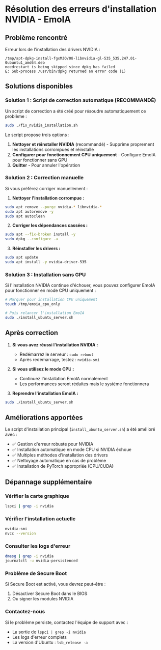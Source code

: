 # Résolution des erreurs d'installation NVIDIA - EmoIA

## Problème rencontré

Erreur lors de l'installation des drivers NVIDIA :
```
/tmp/apt-dpkg-install-fgxMJO/08-libnvidia-gl-535_535.247.01-0ubuntu1_amd64.deb
needrestart is being skipped since dpkg has failed
E: Sub-process /usr/bin/dpkg returned an error code (1)
```

## Solutions disponibles

### Solution 1 : Script de correction automatique (RECOMMANDÉ)

Un script de correction a été créé pour résoudre automatiquement ce problème :

```bash
sudo ./fix_nvidia_installation.sh
```

Le script propose trois options :
1. **Nettoyer et réinstaller NVIDIA** (recommandé) - Supprime proprement les installations corrompues et réinstalle
2. **Configurer pour fonctionnement CPU uniquement** - Configure EmoIA pour fonctionner sans GPU
3. **Quitter** - Pour annuler l'opération

### Solution 2 : Correction manuelle

Si vous préférez corriger manuellement :

1. **Nettoyer l'installation corrompue :**
```bash
sudo apt remove --purge nvidia-* libnvidia-*
sudo apt autoremove -y
sudo apt autoclean
```

2. **Corriger les dépendances cassées :**
```bash
sudo apt --fix-broken install -y
sudo dpkg --configure -a
```

3. **Réinstaller les drivers :**
```bash
sudo apt update
sudo apt install -y nvidia-driver-535
```

### Solution 3 : Installation sans GPU

Si l'installation NVIDIA continue d'échouer, vous pouvez configurer EmoIA pour fonctionner en mode CPU uniquement :

```bash
# Marquer pour installation CPU uniquement
touch /tmp/emoia_cpu_only

# Puis relancer l'installation EmoIA
sudo ./install_ubuntu_server.sh
```

## Après correction

1. **Si vous avez réussi l'installation NVIDIA :**
   - Redémarrez le serveur : `sudo reboot`
   - Après redémarrage, testez : `nvidia-smi`

2. **Si vous utilisez le mode CPU :**
   - Continuez l'installation EmoIA normalement
   - Les performances seront réduites mais le système fonctionnera

3. **Reprendre l'installation EmoIA :**
```bash
sudo ./install_ubuntu_server.sh
```

## Améliorations apportées

Le script d'installation principal (`install_ubuntu_server.sh`) a été amélioré avec :

- ✅ Gestion d'erreur robuste pour NVIDIA
- ✅ Installation automatique en mode CPU si NVIDIA échoue
- ✅ Multiples méthodes d'installation des drivers
- ✅ Nettoyage automatique en cas de problème
- ✅ Installation de PyTorch appropriée (CPU/CUDA)

## Dépannage supplémentaire

### Vérifier la carte graphique
```bash
lspci | grep -i nvidia
```

### Vérifier l'installation actuelle
```bash
nvidia-smi
nvcc --version
```

### Consulter les logs d'erreur
```bash
dmesg | grep -i nvidia
journalctl -u nvidia-persistenced
```

### Problème de Secure Boot

Si Secure Boot est activé, vous devrez peut-être :
1. Désactiver Secure Boot dans le BIOS
2. Ou signer les modules NVIDIA

### Contactez-nous

Si le problème persiste, contactez l'équipe de support avec :
- La sortie de `lspci | grep -i nvidia`
- Les logs d'erreur complets
- La version d'Ubuntu : `lsb_release -a` 
